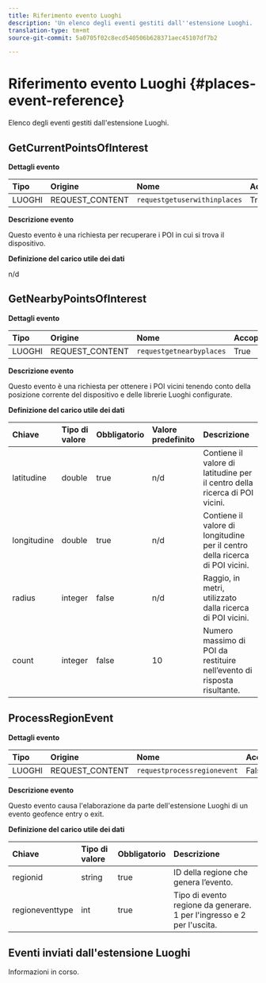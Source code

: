 ```yaml
---
title: Riferimento evento Luoghi
description: 'Un elenco degli eventi gestiti dall''estensione Luoghi. '
translation-type: tm+mt
source-git-commit: 5a0705f02c8ecd540506b628371aec45107df7b2

---
```



# Riferimento evento Luoghi {#places-event-reference}

Elenco degli eventi gestiti dall'estensione Luoghi.

## GetCurrentPointsOfInterest

**Dettagli evento**

| Tipo | Origine | Nome | Accoppiato |
| :--- | :--- | :--- | :--- |
| LUOGHI | REQUEST_CONTENT | `requestgetuserwithinplaces` | True |

**Descrizione evento**

Questo evento è una richiesta per recuperare i POI in cui si trova il dispositivo.

**Definizione del carico utile dei dati**

n/d

## GetNearbyPointsOfInterest

**Dettagli evento**

| Tipo | Origine | Nome | Accoppiato |
| :--- | :--- | :--- | :--- |
| LUOGHI | REQUEST_CONTENT | `requestgetnearbyplaces` | True |

**Descrizione evento**

Questo evento è una richiesta per ottenere i POI vicini tenendo conto della posizione corrente del dispositivo e delle librerie Luoghi configurate.

**Definizione del carico utile dei dati**

| Chiave | Tipo di valore | Obbligatorio | Valore predefinito | Descrizione |
| :--- | :--- | :--- | :--- | :--- |
|  latitudine | double | true | n/d | Contiene il valore di latitudine per il centro della ricerca di POI vicini. |
| longitudine | double | true | n/d | Contiene il valore di longitudine per il centro della ricerca di POI vicini. |
| radius | integer | false | n/d | Raggio, in metri, utilizzato dalla ricerca di POI vicini. |
| count | integer | false | 10 | Numero massimo di POI da restituire nell’evento di risposta risultante. |

## ProcessRegionEvent

**Dettagli evento**

| Tipo | Origine | Nome | Accoppiato |
| :--- | :--- | :--- | :--- |
| LUOGHI | REQUEST_CONTENT | `requestprocessregionevent` | False |

**Descrizione evento**

Questo evento causa l'elaborazione da parte dell'estensione Luoghi di un evento geofence entry o exit.

**Definizione del carico utile dei dati**

| Chiave | Tipo di valore | Obbligatorio | Descrizione |
| :--- | :--- | :--- | :--- |
| regionid | string | true | ID della regione che genera l’evento. |
| regioneventtype | int | true | Tipo di evento regione da generare. 1 per l'ingresso e 2 per l'uscita. |

## Eventi inviati dall'estensione Luoghi

Informazioni in corso.

